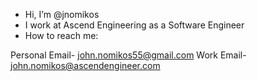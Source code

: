 - Hi, I’m @jnomikos
- I work at Ascend Engineering as a Software Engineer
- How to reach me:

Personal Email- john.nomikos55@gmail.com
Work Email- john.nomikos@ascendengineer.com

<!---
jnomikos/jnomikos is a ✨ special ✨ repository because its `README.md` (this file) appears on your GitHub profile.
You can click the Preview link to take a look at your changes.
--->
